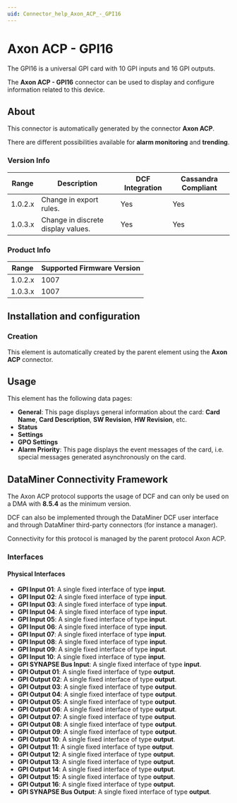 ```yaml
---
uid: Connector_help_Axon_ACP_-_GPI16
---
```


# Axon ACP - GPI16

The GPI16 is a universal GPI card with 10 GPI inputs and 16 GPI outputs.

The **Axon ACP - GPI16** connector can be used to display and configure information related to this device.

## About

This connector is automatically generated by the connector **Axon ACP**.

There are different possibilities available for **alarm monitoring** and **trending**.

### Version Info

| Range     | Description                        | DCF Integration     | Cassandra Compliant     |
|------------------|------------------------------------|---------------------|-------------------------|
| 1.0.2.x          | Change in export rules.            | Yes                 | Yes                     |
| 1.0.3.x          | Change in discrete display values. | Yes                 | Yes                     |

### Product Info

| Range | Supported Firmware Version |
|------------------|-----------------------------|
| 1.0.2.x          | 1007                        |
| 1.0.3.x          | 1007                        |

## Installation and configuration

### Creation

This element is automatically created by the parent element using the **Axon ACP** connector.

## Usage

This element has the following data pages:

- **General**: This page displays general information about the card: **Card Name**, **Card Description**, **SW Revision**, **HW Revision**, etc.
- **Status**
- **Settings**
- **GPO Settings**
- **Alarm Priority**: This page displays the event messages of the card, i.e. special messages generated asynchronously on the card.

## DataMiner Connectivity Framework

The Axon ACP protocol supports the usage of DCF and can only be used on a DMA with **8.5.4** as the minimum version.

DCF can also be implemented through the DataMiner DCF user interface and through DataMiner third-party connectors (for instance a manager).

Connectivity for this protocol is managed by the parent protocol Axon ACP.

### Interfaces

#### Physical Interfaces

- **GPI Input 01**: A single fixed interface of type **input**.
- **GPI Input 02**: A single fixed interface of type **input**.
- **GPI Input 03**: A single fixed interface of type **input**.
- **GPI Input 04**: A single fixed interface of type **input**.
- **GPI Input 05**: A single fixed interface of type **input**.
- **GPI Input 06**: A single fixed interface of type **input**.
- **GPI Input 07**: A single fixed interface of type **input**.
- **GPI Input 08**: A single fixed interface of type **input**.
- **GPI Input 09**: A single fixed interface of type **input**.
- **GPI Input 10**: A single fixed interface of type **input**.
- **GPI SYNAPSE Bus Input**: A single fixed interface of type **input**.
- **GPI Output 01**: A single fixed interface of type **output**.
- **GPI Output 02**: A single fixed interface of type **output**.
- **GPI Output 03**: A single fixed interface of type **output**.
- **GPI Output 04**: A single fixed interface of type **output**.
- **GPI Output 05**: A single fixed interface of type **output**.
- **GPI Output 06**: A single fixed interface of type **output**.
- **GPI Output 07**: A single fixed interface of type **output**.
- **GPI Output 08**: A single fixed interface of type **output**.
- **GPI Output 09**: A single fixed interface of type **output**.
- **GPI Output 10**: A single fixed interface of type **output**.
- **GPI Output 11**: A single fixed interface of type **output**.
- **GPI Output 12**: A single fixed interface of type **output**.
- **GPI Output 13**: A single fixed interface of type **output**.
- **GPI Output 14**: A single fixed interface of type **output**.
- **GPI Output 15**: A single fixed interface of type **output**.
- **GPI Output 16**: A single fixed interface of type **output**.
- **GPI SYNAPSE Bus Output**: A single fixed interface of type **output**.
